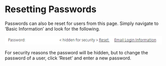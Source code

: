# Resetting Passwords

Passwords can also be reset for users from this page. Simply navigate to ‘Basic Information’ and look for the following.

![Image31](files/Image31.png)

For security reasons the password will be hidden, but to change the password of a user, click ‘Reset’ and enter a new password.
